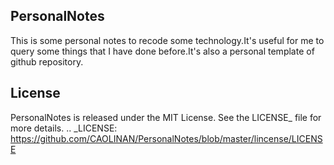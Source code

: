 PersonalNotes
--------

This is some personal notes to recode some technology.It's useful for me to query some things that I have done before.It's also a personal template of github repository. 

License
-------

PersonalNotes is released under the MIT License. See the LICENSE_ file for more
details.
.. _LICENSE: https://github.com/CAOLINAN/PersonalNotes/blob/master/lincense/LICENSE